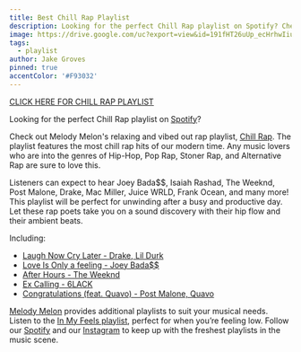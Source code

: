 ```yaml
---
title: Best Chill Rap Playlist
description: Looking for the perfect Chill Rap playlist on Spotify? Check out Melody Melon's relaxing and vibed out rap playlist, Chill Rap.
image: https://drive.google.com/uc?export=view&id=191fHT26uUp_ecHrhwIiuJj51Nw-9wJD5
tags:
  - playlist
author: Jake Groves
pinned: true
accentColor: '#F93032'
---
```


<a href="https://open.spotify.com/playlist/2oDbLTGsHGOuWxF13NOzWd">CLICK HERE FOR CHILL RAP PLAYLIST</a>

Looking for the perfect Chill Rap playlist on <a href="https://open.spotify.com">Spotify</a>? 

Check out Melody Melon's relaxing and vibed out rap playlist, <a href="https://open.spotify.com/playlist/2oDbLTGsHGOuWxF13NOzWd">Chill Rap</a>. The playlist features the most chill rap hits of our modern time. Any music lovers who are into the genres of Hip-Hop, Pop Rap, Stoner Rap, and Alternative Rap are sure to love this. 

Listeners can expect to hear Joey Bada$$, Isaiah Rashad, The Weeknd, Post Malone, Drake, Mac Miller, Juice WRLD, Frank Ocean, and many more! This playlist will be perfect for unwinding after a busy and productive day. Let these rap poets take you on a sound discovery with their hip flow and their ambient beats. 

Including:
- <a href="https://open.spotify.com/track/2SAqBLGA283SUiwJ3xOUVI?si=xLJVdFAmRlWuvifRdP9qSw">Laugh Now Cry Later - Drake, Lil Durk</a>
- <a href="https://open.spotify.com/track/7umZiitjVsEjMQ6HNddpUI?si=whRx1s66QqipHuiHLiZDgA">Love Is Only a feeling - Joey Bada$$</a>
- <a href="https://open.spotify.com/track/2p8IUWQDrpjuFltbdgLOag?si=4-8HorUpSMuZ32iI7EDzBQ">After Hours - The Weeknd</a>
- <a href="https://open.spotify.com/track/2RwmsAOxtiRezQPmvyejb8?si=NAVhxi4mQCK2qVW0dgyC1A">Ex Calling - 6LACK</a>
- <a href="https://open.spotify.com/track/3a1lNhkSLSkpJE4MSHpDu9?si=BFJhDq0HSX6CtnCAMkHIug">Congratulations (feat. Quavo) - Post Malone, Quavo</a>

<a href="https://melodymelon.com">Melody Melon</a> provides additional playlists to suit your musical needs. Listen to the <a href="https://open.spotify.com/playlist/0M4j2Rnny3wwxjuYCrSZqM?si=CI3Fsu7ASVOMgGCt704vBw">In My Feels playlist</a>, perfect for when you’re feeling low. Follow our <a href="https://open.spotify.com/user/9b0arwvohrpgzewx9e4bjkr1y">Spotify</a> and our <a href="https://www.instagram.com/melodymelonmusic/">Instagram</a> to keep up with the freshest playlists in the music scene. 